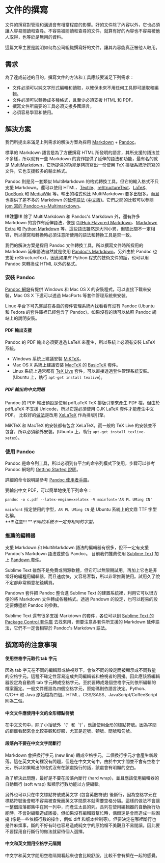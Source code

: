 # 文件的撰寫

文件的撰寫對管理和溝通會有相當程度的影響。好的文件除了內容以外，它也必須讓人容易閱讀和查尋。不容易被閱讀和查尋的文件，就算有好的內容也不容易被他人取得，也等於是無用的資料。

這篇文章主要是說明如何為公司組織撰寫好的文件，讓其內容能真正被他人取用。

## 需求

為了達成前述的目的，撰寫文件的方法和工具應該要滿足下列需求：

- 文件必須可以純文字形式編輯和讀取，以確保未來不用任何工具即可讀取和編輯。
- 文件必須可以轉換成多種格式，且至少必須支援 HTML 和 PDF。
- 撰寫文件所需要的工具必須支援多國語言。
- 必須容易學習和使用。

## 解決方案

我們所提出來滿足上列需求的解決方案為採用 [Markdown][markdown] + [Pandoc][pandoc]。

標準的 Markdown 語言是為了方便撰寫 HTML 所發明的語言，其所支援的語法並不多樣，所以就有一些 Markdown 的實作提供了延伸的語法和功能，最有名的就是 [MultiMarkdown][multimarkdown]，它所提供的功能足夠撰寫出一份使用 TeX 排版系統所撰寫的文件，它也支援較多的輸出格式。

Pandoc 則是另一套類似 MultiMarkdown 的格式轉換工具，但它的輸入格式不只支援 Markdown。還可以使用 HTML、[Textile][textile]、[reStructureText][rst]、[LaTeX][latex]、[DocBook][docbook] 和 [MediaWiki][mediawiki] 等。輸出的格式也比 MultiMarkdown 要多出很多。而且也提供了差不多的 Markdown 的[延伸語法][pandoc_markdown] ([中文版][pandoc_markdown_zh])。它們之間的比較可以參閱 [jgm 寫的 Pandoc-vs-Multimarkdown](https://github.com/jgm/pandoc/wiki/Pandoc-vs-Multimarkdown)。

**!!!注意!!!** 除了 MultiMarkdown 和 Pandoc's Markdown 外，還有許多 Markdown 的實作有延伸語法，像是 [GitHub Flavored Markdown][gfm]、[Markdown Extra][markdown_extra] 和 [Python Markdown][python_markdown] 等。這些語法雖然是大同小異，但彼此間不一定相容，所以撰寫和轉換時必須注意所使用的語法和轉換工具是否一致。

我們的解決方案是採用 Pandoc 文件轉換工具，所以撰寫文件時所採用的 Markdown 延伸語法自然就是使用 [Pandoc's Markdown][pandoc_markdown]。另外由於 Pandoc 也支援 reStructureText，因此如果有 Python 程式的技術文件的話，也可以用 Pandoc 來轉換成 HTML 以外的格式。

[markdown]: http://en.wikipedia.org/wiki/Markdown "Markdown 輕量化標記語言"
[pandoc]: http://johnmacfarlane.net/pandoc/ "通用文件轉換器"
[multimarkdown]: http://en.wikipedia.org/wiki/MultiMarkdown "MultiMarkdown"
[pandoc_markdown]: http://johnmacfarlane.net/pandoc/README.html#pandocs-markdown "Pandoc's Markdown"
[pandoc_markdown_zh]: http://pages.tzengyuxio.me/pandoc "Pandoc's Markdown 語法中文翻譯"
[textile]: http://redcloth.org/textile "Textile"
[rst]: http://docutils.sourceforge.net/docs/ref/rst/introduction.html "reStructureText"
[latex]: http://www.latex-project.org "LaTeX"
[docbook]: http://www.docbook.org "DocBook"
[mediawiki]: http://www.mediawiki.org/wiki/Help:Formatting "MediaWiki"
[gfm]: https://help.github.com/articles/github-flavored-markdown "GitHub Flavored Markdown"
[markdown_extra]: http://michelf.ca/projects/php-markdown/extra/ "PHP Markdown Extra"
[python_markdown]: http://pythonhosted.org/Markdown/ "Python Markdown"

### 安裝 Pandoc

[Pandoc 網站](http://johnmacfarlane.net/pandoc/installing.html)有提供 Windows 和 Mac OS X 的安裝程式，可以直接下載來安裝，Mac OS X 下還可以透過 MacPorts 等套件管理系統來安裝。

Linux 平台下可先嘗試在各自的套件管理系統內找看看有沒有 Pandoc (Ubuntu 和 Fedora 的套件庫裡已經包含了 Pandoc)。如果沒有的話可以依照 Pandoc 網站上的說明安裝。

#### PDF 輸出支援

Pandoc 的 PDF 輸出必須要透過 LaTeX 來產生，所以系統上必須有安裝 LaTeX 系統。

- Windows 系統上建議安裝 [MiKTeX](http://miktex.org)。
- Mac OS X 系統上建議安裝 [MacTeX](http://www.tug.org/mactex/index.html) 的 [BasicTeX](http://www.tug.org/mactex/morepackages.html) 套件。
- Linux 系統上通常都有 [TeX Live](http://www.tug.org/texlive/) 套件，可以直接透過套件管理系統安裝。(Ubuntu 上，執行 `apt-get install texlive`)。

##### PDF 輸出的中文問題

Pandoc 的 PDF 輸出預設是使用 pdfLaTeX TeX 排版引擎來產生 PDF 檔，但由於 pdfLaTeX 不支援 Unicode，所以它還必須使用 CJK LaTeX 套件才能產生中文 PDF。
比較好的[做法](http://johnmacfarlane.net/pandoc/faqs.html)是改用 [XeLaTeX](http://tug.org/xetex/) 作為排版引擎。

MiKTeX 和 MacTeX 的安裝都有包含 XeLaTeX，而一般的 TeX Live 的安裝並不包含，所以必須額外安裝。(Ubuntu 上，執行 `apt-get install texlive-xetex`)。

### 使用 Pandoc

Pandoc 是命令列工具，所以必須到各平台的命令列模式下使用，步驟可以參考 Pandoc 網站的 [Getting Started 說明](http://johnmacfarlane.net/pandoc/getting-started.html)。

詳細的命令說明請參考 [Pandoc 使用者手冊](http://johnmacfarlane.net/pandoc/README.html)。

要輸出中文 PDF，可以簡單地使用下列命令︰

    pandoc -o c.pdf --latex-engine=xelatex -V mainfont='AR PL UMing CN'

`mainfont` 指定使用的字型，`AR PL UMing CN` 是 Ubuntu 系統上的文鼎 TTF 字型名稱。  
**!!!注意!!! ***不同的系統不一定有相同的字型。*

### 推薦的編輯器

支援 Markdown 和 MultiMarkdown 語法的編輯器有很多，但不一定有支援 Pandoc's Markdown 語法或整合 Pandoc。
目前我們推薦使用 [Sublime Text](http://www.sublimetext.com) 加上 [Pandown 套件](https://sublime.wbond.net/packages/Pandown)。

Sublime Text 雖然不是免費或開源軟體，但它可以無限期試用，再加上它也是非常好的編程用編輯器，而且速度快，又容易客製，所以非常推薦使用。試用久了說不定都非常願意花錢購買。

Pandown 套件把 Pandoc 整合進 Sublime Text 的建置系統裡，利用它可以很方便的將 Markdown 文件轉成各種格式。透過 Pandown 的設定，也可以輕易的設定要傳遞給 Pandoc 的參數。

Sublime Text 還有很多支援 Markdown 的套件，各位可以到 [Sublime Text 的 Package Control 套件庫](https://sublime.wbond.net) 去找來用，但要注意各套件所支援的 Markdown 延伸語法，它們不一定會相容於 Pandoc's Markdown 語法。

## 撰寫時的注意事項

#### 使用空格字元取代 tab 字元

因為 tab 字元在不同的編輯器或檢視器下，會依不同的設定而被顯示成不同數量的空格字元。這種不確定性容易造成共同編輯者和檢視者的困擾。因此應該將編輯器設定為自動將 tab 字元轉成空格字元。至於要轉成幾個空格字元則依所編輯的檔案而定。一般文件應設為四個空格字元，原始碼則依語言決定。Python、C/C++ 和 Java 原始檔為四個，HTML、CSS/SASS、JavaScript/CoffeeScript 則為二個。

#### 中文文件應使用中文的全形標點符號

在中文文句中，除了小括號外〝(〞和〝)〞，應該使用全形的標點符號。因為字間的距離看起來會比較美觀和舒服，尤其是逗號、頓號、問號和句號。

#### 段落內不要在中文文字間斷行

Markdown 會把換行字元 (new line) 轉成空格字元，二個換行字元才會產生新段落。這在英文文句裡沒有問題，但是在中文文句中，由於中文字間並不會有空格字元，所以如果輸出的格式沒有在該處換行的話，該處會有明顯的空白。

為了解決此問題，最好是不要在段落內斷行 (hard wrap)，並且應該使用編輯器的自動斷行 (soft wrap) 和顯示行數功能以方便編輯。

另外也可以只在中文標點符號或英文字 (包含英數符號) 後斷行，因為空格字元在標點符號後會較不容易被查覺而英文字間原本就需要空格分隔。這樣的做法不會讓一整個段落都集中在同一列中，而產生太長的列。長列在使用編輯器的自動換行功能時，不會對編輯造成困擾，但如果沒有編輯器幫忙時，偶爾還是會而造成一些困擾 (像是一些依賴行數的操作，例如 diff 和版本控制等)。但要決定在哪裡斷行也是件麻煩事，斷的不好有時也容易造成純文字的原始檔不美觀且不易閱讀。因此要不要採用自行斷行的做法就留待個人選擇。

#### 中文和英文間用空格字元隔開

中文字和英文字間用空格隔開看起來也會比較舒服，比較不會有擠在一起的感覺。

